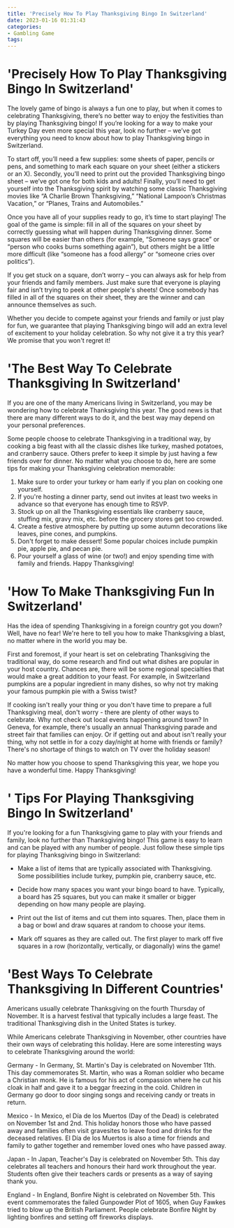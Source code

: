 ```yaml
---
title: 'Precisely How To Play Thanksgiving Bingo In Switzerland'
date: 2023-01-16 01:31:43
categories:
- Gambling Game
tags:
---
```



#  'Precisely How To Play Thanksgiving Bingo In Switzerland'

The lovely game of bingo is always a fun one to play, but when it comes to celebrating Thanksgiving, there’s no better way to enjoy the festivities than by playing Thanksgiving bingo! If you’re looking for a way to make your Turkey Day even more special this year, look no further – we’ve got everything you need to know about how to play Thanksgiving bingo in Switzerland.

To start off, you’ll need a few supplies: some sheets of paper, pencils or pens, and something to mark each square on your sheet (either a stickers or an X). Secondly, you’ll need to print out the provided Thanksgiving bingo sheet – we’ve got one for both kids and adults! Finally, you’ll need to get yourself into the Thanksgiving spirit by watching some classic Thanksgiving movies like “A Charlie Brown Thanksgiving,” “National Lampoon’s Christmas Vacation,” or “Planes, Trains and Automobiles.”

Once you have all of your supplies ready to go, it’s time to start playing! The goal of the game is simple: fill in all of the squares on your sheet by correctly guessing what will happen during Thanksgiving dinner. Some squares will be easier than others (for example, “Someone says grace” or “person who cooks burns something again”), but others might be a little more difficult (like “someone has a food allergy” or “someone cries over politics”).

If you get stuck on a square, don’t worry – you can always ask for help from your friends and family members. Just make sure that everyone is playing fair and isn’t trying to peek at other people's sheets! Once somebody has filled in all of the squares on their sheet, they are the winner and can announce themselves as such.

Whether you decide to compete against your friends and family or just play for fun, we guarantee that playing Thanksgiving bingo will add an extra level of excitement to your holiday celebration. So why not give it a try this year? We promise that you won't regret it!

#  'The Best Way To Celebrate Thanksgiving In Switzerland'

If you are one of the many Americans living in Switzerland, you may be wondering how to celebrate Thanksgiving this year. The good news is that there are many different ways to do it, and the best way may depend on your personal preferences.

Some people choose to celebrate Thanksgiving in a traditional way, by cooking a big feast with all the classic dishes like turkey, mashed potatoes, and cranberry sauce. Others prefer to keep it simple by just having a few friends over for dinner. No matter what you choose to do, here are some tips for making your Thanksgiving celebration memorable:

1) Make sure to order your turkey or ham early if you plan on cooking one yourself.
2) If you're hosting a dinner party, send out invites at least two weeks in advance so that everyone has enough time to RSVP.
3) Stock up on all the Thanksgiving essentials like cranberry sauce, stuffing mix, gravy mix, etc. before the grocery stores get too crowded.
4) Create a festive atmosphere by putting up some autumn decorations like leaves, pine cones, and pumpkins.
5) Don't forget to make dessert! Some popular choices include pumpkin pie, apple pie, and pecan pie.
6) Pour yourself a glass of wine (or two!) and enjoy spending time with family and friends. Happy Thanksgiving!

#  'How To Make Thanksgiving Fun In Switzerland'

Has the idea of spending Thanksgiving in a foreign country got you down? Well, have no fear! We're here to tell you how to make Thanksgiving a blast, no matter where in the world you may be.

First and foremost, if your heart is set on celebrating Thanksgiving the traditional way, do some research and find out what dishes are popular in your host country. Chances are, there will be some regional specialties that would make a great addition to your feast. For example, in Switzerland pumpkins are a popular ingredient in many dishes, so why not try making your famous pumpkin pie with a Swiss twist?

If cooking isn't really your thing or you don't have time to prepare a full Thanksgiving meal, don't worry - there are plenty of other ways to celebrate. Why not check out local events happening around town? In Geneva, for example, there's usually an annual Thanksgiving parade and street fair that families can enjoy. Or if getting out and about isn't really your thing, why not settle in for a cozy day/night at home with friends or family? There's no shortage of things to watch on TV over the holiday season!

No matter how you choose to spend Thanksgiving this year, we hope you have a wonderful time. Happy Thanksgiving!

#  ' Tips For Playing Thanksgiving Bingo In Switzerland'

If you're looking for a fun Thanksgiving game to play with your friends and family, look no further than Thanksgiving bingo! This game is easy to learn and can be played with any number of people. Just follow these simple tips for playing Thanksgiving bingo in Switzerland:

- Make a list of items that are typically associated with Thanksgiving. Some possibilities include turkey, pumpkin pie, cranberry sauce, etc.

- Decide how many spaces you want your bingo board to have. Typically, a board has 25 squares, but you can make it smaller or bigger depending on how many people are playing.

- Print out the list of items and cut them into squares. Then, place them in a bag or bowl and draw squares at random to choose your items.

- Mark off squares as they are called out. The first player to mark off five squares in a row (horizontally, vertically, or diagonally) wins the game!

#  'Best Ways To Celebrate Thanksgiving In Different Countries'

Americans usually celebrate Thanksgiving on the fourth Thursday of November. It is a harvest festival that typically includes a large feast. The traditional Thanksgiving dish in the United States is turkey.

While Americans celebrate Thanksgiving in November, other countries have their own ways of celebrating this holiday. Here are some interesting ways to celebrate Thanksgiving around the world:

Germany - In Germany, St. Martin's Day is celebrated on November 11th. This day commemorates St. Martin, who was a Roman soldier who became a Christian monk. He is famous for his act of compassion where he cut his cloak in half and gave it to a beggar freezing in the cold. Children in Germany go door to door singing songs and receiving candy or treats in return.

Mexico - In Mexico, el Día de los Muertos (Day of the Dead) is celebrated on November 1st and 2nd. This holiday honors those who have passed away and families often visit gravesites to leave food and drinks for the deceased relatives. El Día de los Muertos is also a time for friends and family to gather together and remember loved ones who have passed away.

Japan - In Japan, Teacher's Day is celebrated on November 5th. This day celebrates all teachers and honours their hard work throughout the year. Students often give their teachers cards or presents as a way of saying thank you.

England - In England, Bonfire Night is celebrated on November 5th. This event commemorates the failed Gunpowder Plot of 1605, when Guy Fawkes tried to blow up the British Parliament. People celebrate Bonfire Night by lighting bonfires and setting off fireworks displays.